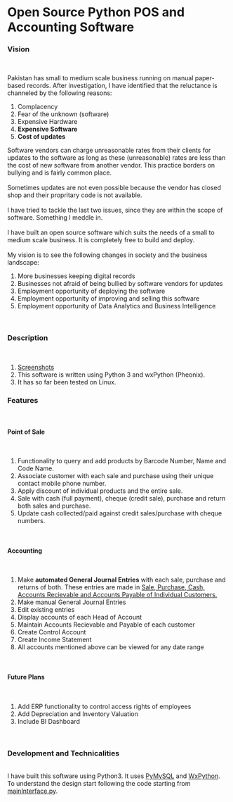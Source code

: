 # Open Source Python POS and Accounting Software
<h3>Vision</h3>
<br />
<p>
  Pakistan has small to medium scale business running on manual paper-based records. After investigation, I have identified that the reluctance is channeled by the following reasons:
  <ol>
    <li>Complacency</li>
    <li>Fear of the unknown (software)</li>
    <li>Expensive Hardware</li>
    <li><b>Expensive Software</b></li>
    <li><b>Cost of updates</b></li>
  </ol>
  Software vendors can charge unreasonable rates from their clients for updates to the software as long as these (unreasonable) rates are less than the cost of new software from another vendor. This practice borders on bullying and is fairly common place.
  <br /> <br />
  Sometimes updates are not even possible because the vendor has closed shop and their propritary code is not available.
  <br /> <br />
  I have tried to tackle the last two issues, since they are within the scope of software. Something I meddle in.
  <br /> <br />
  I have built an open source software which suits the needs of a small to medium scale business. It is completely free to build and deploy.
  <br /> <br />
  My vision is to see the following changes in society and the business landscape:
  <ol>
    <li>More businesses keeping digital records</li>
    <li>Businesses not afraid of being bullied by software vendors for updates</li>
    <li>Employment opportunity of deploying the software</li>
    <li>Employment opportunity of improving and selling this software</li>
    <li>Employment opportunity of Data Analytics and Business Intelligence</li>
   </ol>
</p>
<br />
<h3>Description</h3>
<br />
<ol>
	<li><a href="https://github.com/HH95/Open-Source-Python-POS-and-Accounting-Software/wiki">Screenshots</a></li>
	<li>This software is written using Python 3 and wxPython (Pheonix).</li>
	<li>It has so far been tested on Linux.</li>
</ol>

<h3>Features</h3>
<br />
<h4>Point of Sale</h4>
<br />
<ol>
	<li>Functionality to query and add products by Barcode Number, Name and Code Name.</li>
	<li>Associate customer with each sale and purchase using their unique contact mobile phone number.</li>
	<li>Apply discount of individual products and the entire sale.</li>
	<li>Sale with cash (full payment), cheque (credit sale), purchase and return both sales and purchase.</li>
	<li>Update cash collected/paid against credit sales/purchase with cheque numbers.</li>
</ol>
<br />
<h4>Accounting</h4>
<br />
<ol>
	<li>Make <b>automated General Journal Entries</b> with each sale, purchase and returns of both. These entries are made in <u>Sale, Purchase, Cash, Accounts Recievable and Accounts Payable of Individual Customers.</u></li>
	<li>Make manual General Journal Entries</li>
	<li>Edit existing entries</li>
	<li>Display accounts of each Head of Account</li>
	<li>Maintain Accounts Recievable and Payable of each customer</li>
	<li>Create Control Account</li>
	<li>Create Income Statement</li>
	<li>All accounts mentioned above can be viewed for any date range</li>
</ol>
<br />
<h4>Future Plans</h4>
<br />
<ol>
	<li>Add ERP functionality to control access rights of employees</li>
	<li>Add Depreciation and Inventory Valuation</li>
	<li>Include BI Dashboard</li>
</ol>
<br />
<h3>Development and Technicalities</h3>
<br />
I have built this software using Python3. It uses <a href="https://github.com/PyMySQL/PyMySQL">PyMySQL</a> and <a href="https://wxpython.org/Phoenix/docs/html/index.html">WxPython</a>.
<br />
To understand the design start following the code starting from <a href="https://github.com/HH95/Open-Source-Python-POS-and-Accounting-Software/blob/master/mainInterface.py">mainInterface.py</a>.
